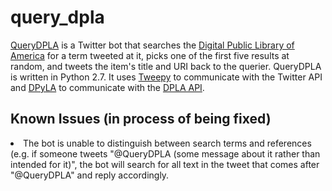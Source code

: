 query_dpla
==========

<a href="https://twitter.com/QueryDPLA">QueryDPLA</a> is a Twitter bot that searches the <a href="http://dp.la">Digital Public Library of America</a> for a term tweeted at it, picks one of the first five results at random, and tweets the item's title and URI back to the querier. QueryDPLA is written in Python 2.7. It uses <a href="https://github.com/tweepy/tweepy">Tweepy</a> to communicate with the Twitter API and <a href="https://github.com/bibliotechy/DPyLA">DPyLA</a> to communicate with the <a href="http://dp.la/info/developers/codex/">DPLA API</a>.

<h2>Known Issues (in process of being fixed)</h2>
<li>The bot is unable to distinguish between search terms and references (e.g. if someone tweets "@QueryDPLA (some message about it rather than intended for it)", the bot will search for all text in the tweet that comes after "@QueryDPLA" and reply accordingly.</li>
</ul>
